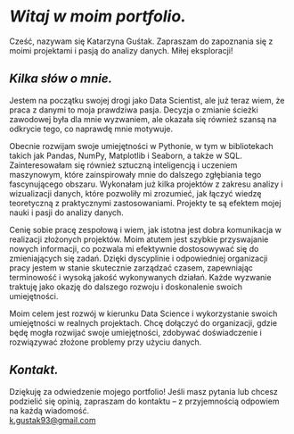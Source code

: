 # **_Witaj w moim portfolio._**

Cześć, nazywam się Katarzyna Guśtak. Zapraszam do zapoznania się z moimi projektami i pasją do analizy danych. Miłej eksploracji!

## *Kilka słów o mnie.*

Jestem na początku swojej drogi jako Data Scientist, ale już teraz wiem, że praca z danymi to moja prawdziwa pasja. Decyzja o zmianie ścieżki zawodowej była dla mnie wyzwaniem, ale okazała się również szansą na odkrycie tego, co naprawdę mnie motywuje.

Obecnie rozwijam swoje umiejętności w Pythonie, w tym w bibliotekach takich jak Pandas, NumPy, Matplotlib i Seaborn, a także w SQL. Zainteresowałam się również sztuczną inteligencją i uczeniem maszynowym, które zainspirowały mnie do dalszego zgłębiania tego fascynującego obszaru.
Wykonałam już kilka projektów z zakresu analizy i wizualizacji danych, które pozwoliły mi zrozumieć, jak łączyć wiedzę teoretyczną z praktycznymi zastosowaniami. Projekty te są efektem mojej nauki i pasji do analizy danych.

Cenię sobie pracę zespołową i wiem, jak istotna jest dobra komunikacja w realizacji złożonych projektów. Moim atutem jest szybkie przyswajanie nowych informacji, co pozwala mi efektywnie dostosowywać się do zmieniających się zadań. Dzięki dyscyplinie i odpowiedniej organizacji pracy jestem w stanie skutecznie zarządzać czasem, zapewniając terminowość i wysoką jakość wykonywanych działań. Każde wyzwanie traktuję jako okazję do dalszego rozwoju i doskonalenie swoich umiejętności.

Moim celem jest rozwój w kierunku Data Science i wykorzystanie swoich umiejętności w realnych projektach. Chcę dołączyć do organizacji, gdzie będę mogła rozwijać swoje umiejętności, zdobywać doświadczenie i rozwiązywać złożone problemy przy użyciu danych.

## *Kontakt.*

Dziękuję za odwiedzenie mojego portfolio! Jeśli masz pytania lub chcesz podzielić się opinią, zapraszam do kontaktu – z przyjemnością odpowiem na każdą wiadomość.  
[k.gustak93@gmail.com](mailto:k.gustak93@gmail.com)

